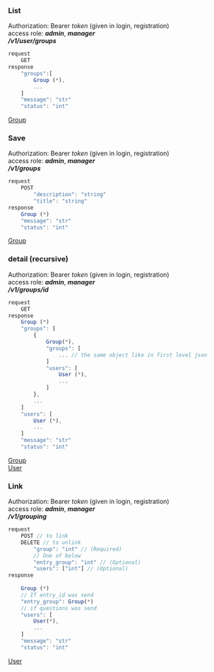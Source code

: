 ### List   
Authorization: Bearer *token* (given in login, registration)   
access role: ***admin***, ***manager***   
***/v1/user/groups***   
```javascript
request
    GET
response
    "groups":[
        Group (*),
        ...
    ]
    "message": "str"
    "status": "int"
```   
[Group](/docs/v1/objects.md#group)   
### Save   
Authorization: Bearer *token* (given in login, registration)   
access role: ***admin***, ***manager***   
***/v1/groups***   
```javascript
request
    POST
        "description": "string"
        "title": "string"
response
    Group (*)
    "message": "str"
    "status": "int"
```   
[Group](/docs/v1/objects.md#group)   
### detail (recursive)   
Authorization: Bearer *token* (given in login, registration)   
access role: ***admin***, ***manager***   
***/v1/groups/id***   
```javascript
request
    GET
response
    Group (*)
    "groups": [
        {
            Group(*),
            "groups": [
                ... // the same object like in first level json
            ]
            "users": [
                User (*),
                ...
            ]
        },
        ...
    ]
    "users": [
        User (*),
        ...
    ]
    "message": "str"
    "status": "int"
```   
[Group](/docs/v1/objects.md#group)   
[User](/docs/v1/objects.md#user)   
### Link   
Authorization: Bearer *token* (given in login, registration)   
access role: ***admin***, ***manager***   
***/v1/grouping***   
```javascript
request
    POST // to link
    DELETE // to unlink
        "group": "int" // (Required)
        // One of below
        "entry_group": "int" // (Optional)
        "users": ["int"] // (Optional) 
response
    
    Group (*)
    // If entry_id was send
    "entry_group": Group(*)
    // if questions was send
    "users": [
        User(*),
        ...
    ]
    "message": "str"
    "status": "int"
```   
[User](/docs/v1/objects.md#user)   
